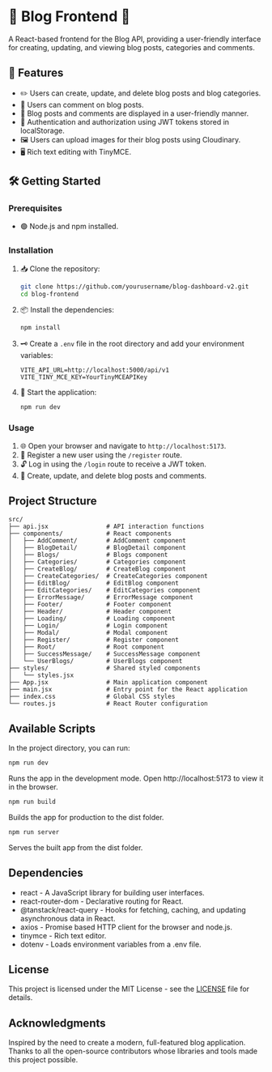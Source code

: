 # 📝 Blog Frontend 📝

A React-based frontend for the Blog API, providing a user-friendly interface for creating, updating, and viewing blog posts, categories and comments.

## 🌟 Features

- ✏️ Users can create, update, and delete blog posts and blog categories.
- 💬 Users can comment on blog posts.
- 📅 Blog posts and comments are displayed in a user-friendly manner.
- 🔐 Authentication and authorization using JWT tokens stored in localStorage.
- 🖼️ Users can upload images for their blog posts using Cloudinary.
- 🖥️ Rich text editing with TinyMCE.

## 🛠️ Getting Started

### Prerequisites

- 🟢 Node.js and npm installed.

### Installation

1. 📥 Clone the repository:
    ```bash
    git clone https://github.com/yourusername/blog-dashboard-v2.git
    cd blog-frontend
    ```

2. 📦 Install the dependencies:
    ```bash
    npm install
    ```

3. 🗝️ Create a `.env` file in the root directory and add your environment variables:
    ```env
    VITE_API_URL=http://localhost:5000/api/v1
    VITE_TINY_MCE_KEY=YourTinyMCEAPIKey
    ```

4. 🚀 Start the application:
    ```bash
    npm run dev
    ```

### Usage

1. 🌐 Open your browser and navigate to `http://localhost:5173`.
2. 🔑 Register a new user using the `/register` route.
3. 🔓 Log in using the `/login` route to receive a JWT token.
4. 📝 Create, update, and delete blog posts and comments.

## Project Structure

```plaintext
src/
├── api.jsx                # API interaction functions
├── components/            # React components
│   ├── AddComment/        # AddComment component
│   ├── BlogDetail/        # BlogDetail component
│   ├── Blogs/             # Blogs component
│   ├── Categories/        # Categories component
│   ├── CreateBlog/        # CreateBlog component
│   ├── CreateCategories/  # CreateCategories component
│   ├── EditBlog/          # EditBlog component
│   ├── EditCategories/    # EditCategories component
│   ├── ErrorMessage/      # ErrorMessage component
│   ├── Footer/            # Footer component
│   ├── Header/            # Header component
│   ├── Loading/           # Loading component
│   ├── Login/             # Login component
│   ├── Modal/             # Modal component
│   ├── Register/          # Register component
│   ├── Root/              # Root component
│   ├── SuccessMessage/    # SuccessMessage component
│   └── UserBlogs/         # UserBlogs component
├── styles/                # Shared styled components
│   └── styles.jsx
├── App.jsx                # Main application component
├── main.jsx               # Entry point for the React application
├── index.css              # Global CSS styles
└── routes.js              # React Router configuration
````

## Available Scripts
In the project directory, you can run:

```bash
npm run dev
```
Runs the app in the development mode. Open http://localhost:5173 to view it in the browser.
```bash
npm run build
```
Builds the app for production to the dist folder.

```bash
npm run server
```
Serves the built app from the dist folder.

## Dependencies
- react - A JavaScript library for building user interfaces.
- react-router-dom - Declarative routing for React.
- @tanstack/react-query - Hooks for fetching, caching, and updating asynchronous data in React.
- axios - Promise based HTTP client for the browser and node.js.
- tinymce - Rich text editor.
- dotenv - Loads environment variables from a .env file.

## License
This project is licensed under the MIT License - see the [LICENSE](LICENSE) file for details.

## Acknowledgments
Inspired by the need to create a modern, full-featured blog application.
Thanks to all the open-source contributors whose libraries and tools made this project possible.